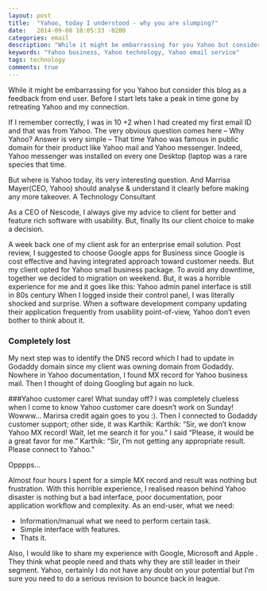 ```yaml
---
layout: post
title:  "Yahoo, today I understood - why you are slumping?"
date:   2014-09-08 10:05:33 -0200
categories: email
description: "While it might be embarrassing for you Yahoo but consider this blog as a feedback from end user."
keywords: "Yahoo business, Yahoo technology, Yahoo email service"
tags: technology
comments: true
---
```


While it might be embarrassing for you Yahoo but consider this blog as a feedback from end user. Before I start lets take a peak in time gone by retreating Yahoo and my connection.

If I remember correctly, I was in 10 +2 when I had created my first email ID and that was from Yahoo. The very obvious question comes here – Why Yahoo? Answer is very simple – That time Yahoo was famous in public domain for their product like Yahoo mail and Yahoo messenger. Indeed, Yahoo messenger was installed on every one Desktop (laptop was a rare species that time.

But where is Yahoo today, its very interesting question. And Marrisa Mayer(CEO, Yahoo) should analyse & understand it clearly before making any more takeover.
A Technology Consultant

As a CEO of Nescode, I always give my advice to client for better and feature rich software with usability. But, finally Its our client choice to make a decision.

A week back one of my client ask for an enterprise email solution. Post review, I suggested to choose Google apps for Business since Google is cost effective and having integrated approach toward customer needs. But my client opted for Yahoo small business package.
To avoid any downtime, together we decided to migration on weekend. But, it was a horrible experience for me and it goes like this:
Yahoo admin panel interface is still in 80s century
When I logged inside their control panel, I was literally shocked and surprise. When a software development company updating their application frequently from usability point-of-view, Yahoo don’t even bother to think about it.

### Completely lost
My next step was to identify the DNS record which I had to update in Godaddy domain since my client was owning domain from Godaddy. Nowhere in Yahoo documentation, I found MX record for Yahoo business mail. Then I thought of doing Googling but again no luck.

 ###Yahoo customer care! What sunday off?
I was completely clueless when I come to know Yahoo customer care doesn’t work on Sunday! Wowww… Marirsa credit again goes to you :). Then I connected to Godaddy customer support; other side, it was Karthik:
Karthik: “Sir, we don’t know Yahoo MX record! Wait, let me search it for you.”
I said “Please, it would be a great favor for me.”
Karthik: “Sir, I’m not getting any appropriate result. Please connect to Yahoo.”

Opppps…

Almost four hours I spent for a simple MX record and result was nothing but frustration. With this horrible experience, I realised reason behind Yahoo disaster is nothing but a bad interface, poor documentation, poor application workflow and complexity. As an end-user, what we need:

* Information/manual what we need to perform certain task.
* Simple interface with features.
* Thats it.

Also, I would like to share my experience with Google, Microsoft and Apple . They think what people need and thats why they are still leader in their segment. Yahoo, certainly I do not have any doubt on your potential but I’m sure you need to do a serious revision to bounce back in league.

